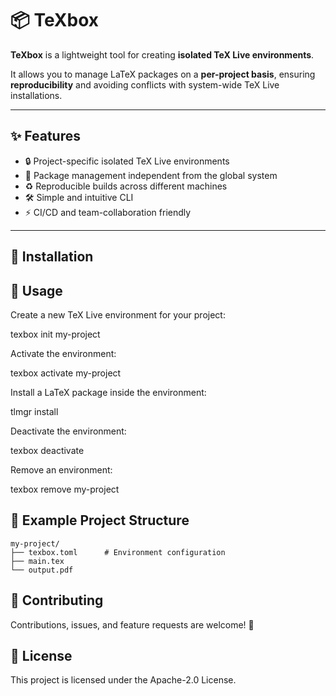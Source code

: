 # 📦 TeXbox  

**TeXbox** is a lightweight tool for creating **isolated TeX Live environments**.  

It allows you to manage LaTeX packages on a **per-project basis**, ensuring **reproducibility** and avoiding conflicts with system-wide TeX Live installations.  

---

## ✨ Features  
- 🔒 Project-specific isolated TeX Live environments  
- 📂 Package management independent from the global system  
- ♻️ Reproducible builds across different machines  
- 🛠 Simple and intuitive CLI  
- ⚡ CI/CD and team-collaboration friendly  

---

## 🚀 Installation  


## 📖 Usage

Create a new TeX Live environment for your project:

texbox init my-project

Activate the environment:

texbox activate my-project

Install a LaTeX package inside the environment:

tlmgr install <package-name>

Deactivate the environment:

texbox deactivate

Remove an environment:

texbox remove my-project

## 📂 Example Project Structure

```text
my-project/
├── texbox.toml      # Environment configuration
├── main.tex
└── output.pdf
```

## 🤝 Contributing

Contributions, issues, and feature requests are welcome! 🙌

## 📄 License

This project is licensed under the Apache-2.0 License.


